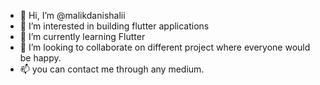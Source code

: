 - 👋 Hi, I’m @malikdanishalii
- 👀 I’m interested in building flutter applications
- 🌱 I’m currently learning Flutter
- 💞️ I’m looking to collaborate on different project where everyone would be happy.
- 📫 you can contact me through any medium.

<!---
malikdanishalii/malikdanishalii is a ✨ special ✨ repository because its `README.md` (this file) appears on your GitHub profile.
You can click the Preview link to take a look at your changes.
--->
